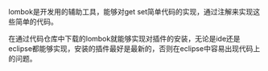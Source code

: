 lombok是开发用的辅助工具，能够对get set简单代码的实现，通过注解来实现这些简单的代码。

在通过代码仓库中下载的lombok就能够实现对插件的安装，无论是ide还是eclipse都能够实现，安装的插件最好是最新的，否则在eclipse中容易出现代码上的问题。